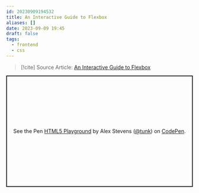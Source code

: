 ```yaml
---
id: 20230909194532
title: An Interactive Guide to Flexbox
aliases: []
date: 2023-09-09 19:45
draft: false
tags:
  - frontend
  - css
---
```

> [!cite] Source Article: 
> [An Interactive Guide to Flexbox](https://www.joshwcomeau.com/css/interactive-guide-to-flexbox)

<p class="codepen" data-height="300" data-default-tab="result" data-slug-hash="nrXmNJ" data-user="tunk" style="height: 300px; box-sizing: border-box; display: flex; align-items: center; justify-content: center; border: 2px solid; margin: 1em 0; padding: 1em;">
  <span>See the Pen <a href="https://codepen.io/tunk/pen/nrXmNJ">
  HTML5 Playground</a> by Alex Stevens (<a href="https://codepen.io/tunk">@tunk</a>)
  on <a href="https://codepen.io">CodePen</a>.</span>
</p>
<script async src="https://cpwebassets.codepen.io/assets/embed/ei.js"></script>

